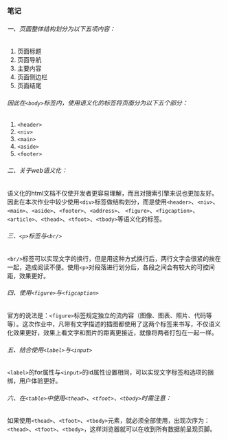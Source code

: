 ### 笔记
###### 一、页面整体结构划分为以下五项内容：
1. 页面标题
2. 页面导航
3. 主要内容
4. 页面侧边栏
8. 页面结尾
###### 因此在`<body>`标签内，使用语义化的标签将页面分为以下五个部分：
1. `<header>`
2. `<niv>`
3. `<main>`
4. `<aside>`
5. `<footer>`
###### 二、关于web语义化：
语义化的html文档不仅使开发者更容易理解，而且对搜索引擎来说也更加友好。因此在本次作业中较少使用`<div>`标签做结构划分，而是使用`<header>`、`<niv>`、`<main>`、`<aside>`、`<footer>`、`<address>`、
`<figure>`、`<figcaption>`、`<article>`、`<thead>`、`<tfoot>`、`<tbody>`等语义化的标签。
###### 三、`<p>`标签与`<br/>`
`<br/>`标签可以实现文字的换行，但是用这种方式换行后，两行文字会很紧的挨在一起，造成阅读不便。使用`<p>`对段落进行划分后，各段之间会有较大的可控间距，效果更好。
###### 四、使用`<figure>`与`<figcaption>`
官方的说法是：`<figure>`标签规定独立的流内容（图像、图表、照片、代码等等）。这次作业中，凡带有文字描述的插图都使用了这两个标签来书写，不仅语义化效果更好，效果上看文字和图片的距离更接近，就像将两者打包在一起一样。
###### 五、结合使用`<label>`与`<input>`
`<label>`的for属性与`<input>`的id属性设置相同，可以实现文字标签和选项的捆绑，用户体验更好。
###### 六、在`<table>`中使用`<thead>`、`<tfoot>`、`<tbody>`时需注意：
如果使用`<thead>`、`<tfoot>`、`<tbody>`元素，就必须全部使用，出现次序为：`<thead>`、`<tfoot>`、`<tbody>`，这样浏览器就可以在收到所有数据前呈现页脚。
